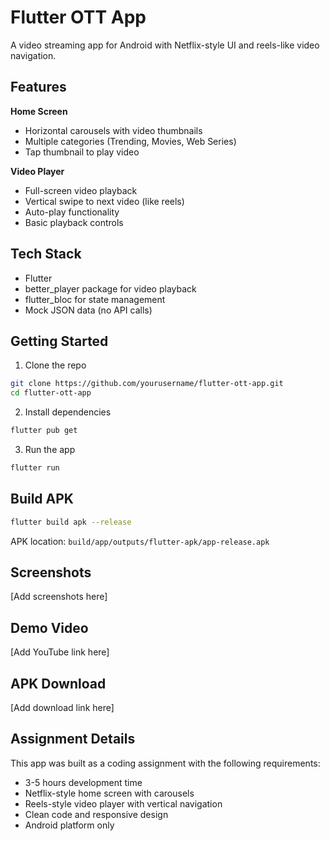 # Flutter OTT App

A video streaming app for Android with Netflix-style UI and reels-like video navigation.

## Features

**Home Screen**
- Horizontal carousels with video thumbnails
- Multiple categories (Trending, Movies, Web Series)
- Tap thumbnail to play video

**Video Player**
- Full-screen video playback
- Vertical swipe to next video (like reels)
- Auto-play functionality
- Basic playback controls

## Tech Stack

- Flutter
- better_player package for video playback
- flutter_bloc for state management
- Mock JSON data (no API calls)

## Getting Started

1. Clone the repo
```bash
git clone https://github.com/yourusername/flutter-ott-app.git
cd flutter-ott-app
```

2. Install dependencies
```bash
flutter pub get
```

3. Run the app
```bash
flutter run
```

## Build APK

```bash
flutter build apk --release
```

APK location: `build/app/outputs/flutter-apk/app-release.apk`

## Screenshots

[Add screenshots here]

## Demo Video

[Add YouTube link here]

## APK Download

[Add download link here]

## Assignment Details

This app was built as a coding assignment with the following requirements:
- 3-5 hours development time
- Netflix-style home screen with carousels
- Reels-style video player with vertical navigation
- Clean code and responsive design
- Android platform only
